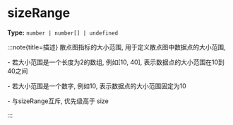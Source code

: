 # sizeRange

**Type:** `number | number[] | undefined`

:::note{title=描述}
散点图指标的大小范围, 用于定义散点图中数据点的大小范围,

\- 若大小范围是一个长度为2的数组, 例如[10, 40], 表示数据点的大小范围在10到40之间

\- 若大小范围是一个数字, 例如10, 表示数据点的大小范围固定为10

\- 与sizeRange互斥, 优先级高于 size

:::

